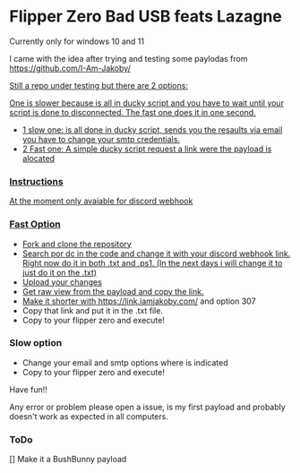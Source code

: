 # Flipper Zero Bad USB feats Lazagne

Currently only for windows 10 and 11

I came with the idea after trying and testing some paylodas from https://github.com/I-Am-Jakoby/ <a href="https://github.com/I-Am-Jakoby/">

Still a repo under testing but there are 2 options:

One is slower because is all in ducky script and you have to wait until your script is done to disconnected. The fast one does it in one second.

- 1 slow one: is all done in ducky script, sends you the resaults via email you have to change your smtp credentials. 
- 2 Fast one: A simple ducky script request a link were the payload is  alocated

### Instructions

At the moment only avaiable for discord webhook

### Fast Option
- Fork and clone the repository
- Search por dc in the code and change it with your discord webhook link. Right now do it in both .txt and .ps1. (In the next days i will change it to just do it on the .txt)
- Upload your changes
- Get raw view from the payload and copy the link. 
- Make it shorter with https://link.iamjakoby.com/ and option 307
- Copy that link and put it in the .txt file. 
- Copy to your flipper zero and execute!

### Slow option

- Change your email and smtp options where is indicated
- Copy to your flipper zero and execute!

Have fun!!

Any error or problem please open a issue, is my first payload and probably doesn't work as expected in all computers.

### ToDo

[] Make it a BushBunny payload

